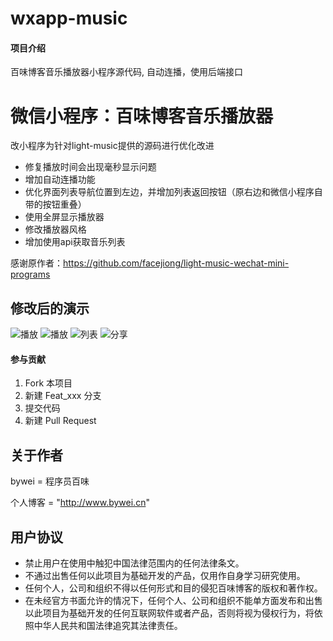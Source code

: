 # wxapp-music

#### 项目介绍
百味博客音乐播放器小程序源代码, 自动连播，使用后端接口

# 微信小程序：百味博客音乐播放器

改小程序为针对light-music提供的源码进行优化改进
* 修复播放时间会出现毫秒显示问题
* 增加自动连播功能
* 优化界面列表导航位置到左边，并增加列表返回按钮（原右边和微信小程序自带的按钮重叠）
* 使用全屏显示播放器
* 修改播放器风格
* 增加使用api获取音乐列表

感谢原作者：https://github.com/facejiong/light-music-wechat-mini-programs

## 修改后的演示
![播放](./screenshot/2.jpg)
![播放](./screenshot/3.jpg)
![列表](./screenshot/4.jpg)
![分享](./screenshot/5.jpg)

#### 参与贡献

1. Fork 本项目
2. 新建 Feat_xxx 分支
3. 提交代码
4. 新建 Pull Request

## 关于作者
bywei = 程序员百味

个人博客 = "http://www.bywei.cn"

## 用户协议
* 禁止用户在使用中触犯中国法律范围内的任何法律条文。
* 不通过出售任何以此项目为基础开发的产品，仅用作自身学习研究使用。
* 任何个人，公司和组织不得以任何形式和目的侵犯百味博客的版权和著作权。
* 在未经官方书面允许的情况下，任何个人、公司和组织不能单方面发布和出售以此项目为基础开发的任何互联网软件或者产品，否则将视为侵权行为，将依照中华人民共和国法律追究其法律责任。